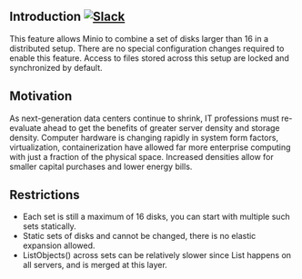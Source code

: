 Introduction [![Slack](https://slack.minio.io/slack?type=svg)](https://slack.minio.io)
------------

This feature allows Minio to combine a set of disks larger than 16 in a distributed setup. There are no special configuration changes required to enable this feature. Access to files stored across this setup are locked and synchronized by default.

Motivation
----------

As next-generation data centers continue to shrink, IT professions must re-evaluate ahead to get the benefits of greater server density and storage density. Computer hardware is changing rapidly in system form factors, virtualization, containerization have allowed far more enterprise computing with just a fraction of the physical space. Increased densities allow for smaller capital purchases and lower energy bills.

Restrictions
------------

* Each set is still a maximum of 16 disks, you can start with multiple such sets statically.
* Static sets of disks and cannot be changed, there is no elastic expansion allowed.
* ListObjects() across sets can be relatively slower since List happens on all servers, and is merged at this layer.
